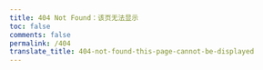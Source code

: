```yaml
---
title: 404 Not Found：该页无法显示
toc: false
comments: false
permalink: /404
translate_title: 404-not-found-this-page-cannot-be-displayed
---
```

<script type="text/javascript" src="http://www.qq.com/404/search_children.js" charset="utf-8" homePageUrl="http://blog.cofess.com" homePageName="回到我的主页"></script>
